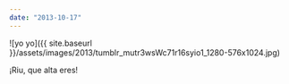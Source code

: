 ```yaml
---
date: "2013-10-17"
---
```


![yo yo]({{ site.baseurl }}/assets/images/2013/tumblr_mutr3wsWc71r16syio1_1280-576x1024.jpg)

¡Riu, que alta eres!
